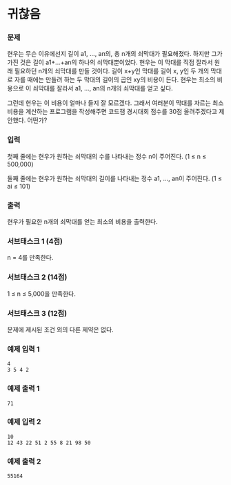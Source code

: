 # 귀찮음

### 문제

현우는 무슨 이유에선지 길이 a1, ..., an의, 총 n개의 쇠막대가 필요해졌다. 하지만 그가 가진 것은 길이 a1+...+an의 하나의 쇠막대뿐이었다. 현우는 이 막대를 직접 잘라서 원래 필요하던 n개의 쇠막대를 만들 것이다. 길이 x+y인 막대를 길이 x, y인 두 개의 막대로 자를 때에는 만들려 하는 두 막대의 길이의 곱인 xy의 비용이 든다. 현우는 최소의 비용으로 이 쇠막대를 잘라서 a1, ..., an의 n개의 쇠막대를 얻고 싶다.

그런데 현우는 이 비용이 얼마나 들지 잘 모르겠다. 그래서 여러분이 막대를 자르는 최소 비용을 계산하는 프로그램을 작성해주면 코드잼 경시대회 점수를 30점 올려주겠다고 제안했다. 어떤가?

### 입력

첫째 줄에는 현우가 원하는 쇠막대의 수를 나타내는 정수 n이 주어진다. (1 ≤ n ≤ 500,000)

둘째 줄에는 현우가 원하는 쇠막대의 길이를 나타내는 정수 a1, ..., an이 주어진다. (1 ≤ ai ≤ 101)

### 출력

현우가 필요한 n개의 쇠막대를 얻는 최소의 비용을 출력한다.

### 서브태스크 1 (4점)

n = 4를 만족한다.

### 서브태스크 2 (14점)

1 ≤ n ≤ 5,000을 만족한다.

### 서브태스크 3 (12점)

문제에 제시된 조건 외의 다른 제약은 없다.

### 예제 입력 1 

~~~
4
3 5 4 2
~~~

### 예제 출력 1 
~~~
71
~~~

### 예제 입력 2 

~~~
10
12 43 22 51 2 55 8 21 98 50
~~~

### 예제 출력 2 

~~~
55164
~~~